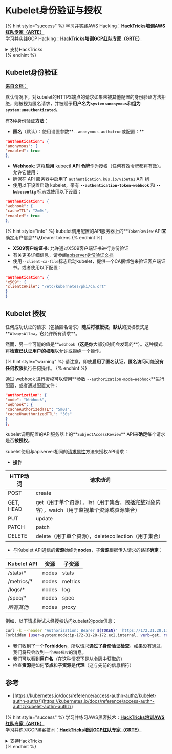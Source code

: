# Kubelet身份验证与授权

{% hint style="success" %}
学习并实践AWS Hacking：<img src="/.gitbook/assets/image.png" alt="" data-size="line">[**HackTricks培训AWS红队专家（ARTE）**](https://training.hacktricks.xyz/courses/arte)<img src="/.gitbook/assets/image.png" alt="" data-size="line">\
学习并实践GCP Hacking：<img src="/.gitbook/assets/image (2).png" alt="" data-size="line">[**HackTricks培训GCP红队专家（GRTE）**<img src="/.gitbook/assets/image (2).png" alt="" data-size="line">](https://training.hacktricks.xyz/courses/grte)

<details>

<summary>支持HackTricks</summary>

* 查看[**订阅计划**](https://github.com/sponsors/carlospolop)!
* **加入** 💬 [**Discord群组**](https://discord.gg/hRep4RUj7f) 或 [**电报群组**](https://t.me/peass) 或 **关注**我们的**Twitter** 🐦 [**@hacktricks\_live**](https://twitter.com/hacktricks\_live)**.**
* 通过向[**HackTricks**](https://github.com/carlospolop/hacktricks)和[**HackTricks Cloud**](https://github.com/carlospolop/hacktricks-cloud) github仓库提交PR来分享黑客技巧。

</details>
{% endhint %}

## Kubelet身份验证 <a href="#kubelet-authentication" id="kubelet-authentication"></a>

**[来自文档：](https://kubernetes.io/docs/reference/access-authn-authz/kubelet-authn-authz/)**

默认情况下，对kubelet的HTTPS端点的请求如果未被其他配置的身份验证方法拒绝，则被视为匿名请求，并被赋予**用户名为`system:anonymous`**和**组为`system:unauthenticated`**。

有**3**种身份验证**方法**：

* **匿名**（默认）：使用设置参数**`--anonymous-auth=true`或配置：**
```json
"authentication": {
"anonymous": {
"enabled": true
},
```
* **Webhook**: 这将**启用** kubectl **API 令牌**作为授权（任何有效令牌都将有效）。允许它使用：
* 确保在 API 服务器中启用了 `authentication.k8s.io/v1beta1` API 组
* 使用以下设置启动 kubelet，带有 **`--authentication-token-webhook`** 和 **`--kubeconfig`** 标志或使用以下设置：
```json
"authentication": {
"webhook": {
"cacheTTL": "2m0s",
"enabled": true
},
```
{% hint style="info" %}
kubelet调用配置的API服务器上的**`TokenReview` API**来**确定用户信息**从bearer tokens
{% endhint %}

* **X509客户端证书:** 允许通过X509客户端证书进行身份验证
* 有关更多详细信息，请参阅[apiserver身份验证文档](https://kubernetes.io/docs/reference/access-authn-authz/authentication/#x509-client-certs)
* 使用`--client-ca-file`标志启动kubelet，提供一个CA捆绑包来验证客户端证书。或者使用以下配置：
```json
"authentication": {
"x509": {
"clientCAFile": "/etc/kubernetes/pki/ca.crt"
}
}
```
## Kubelet 授权 <a href="#kubelet-authentication" id="kubelet-authentication"></a>

任何成功认证的请求（包括匿名请求）**随后将被授权**。**默认**的授权模式是**`AlwaysAllow`**，它**允许所有请求**。

然而，另一个可能的值是**`webhook`**（这是你**大部分时间会发现的**）。这种模式将**检查已认证用户的权限**以允许或拒绝一个操作。

{% hint style="warning" %}
请注意，即使**启用了匿名认证**，**匿名访问**可能**没有任何权限**执行任何操作。
{% endhint %}

通过 webhook 进行授权可以使用**参数 `--authorization-mode=Webhook`**进行配置，或者通过配置文件：
```json
"authorization": {
"mode": "Webhook",
"webhook": {
"cacheAuthorizedTTL": "5m0s",
"cacheUnauthorizedTTL": "30s"
}
},
```
kubelet调用配置的API服务器上的**`SubjectAccessReview`** API来**确定**每个请求是否**被授权**。

kubelet使用与apiserver相同的[请求属性](https://kubernetes.io/docs/reference/access-authn-authz/authorization/#review-your-request-attributes)方法来授权API请求：

* **操作**

| HTTP动词 | 请求动词                                                                                                                                                  |
| --------- | ------------------------------------------------------------------------------------------------------------------------------------------------------------- |
| POST      | create                                                                                                                                                        |
| GET, HEAD | get（用于单个资源），list（用于集合，包括完整对象内容），watch（用于监视单个资源或资源集合） |
| PUT       | update                                                                                                                                                        |
| PATCH     | patch                                                                                                                                                         |
| DELETE    | delete（用于单个资源），deletecollection（用于集合）                                                                                         |

* 与Kubelet API通信的**资源**始终为**nodes**，**子资源**根据传入请求的路径**确定**：

| Kubelet API  | 资源 | 子资源 |
| ------------ | -------- | ----------- |
| /stats/\*    | nodes    | stats       |
| /metrics/\*  | nodes    | metrics     |
| /logs/\*     | nodes    | log         |
| /spec/\*     | nodes    | spec        |
| _所有其他_ | nodes    | proxy       |

例如，以下请求尝试未经授权访问kubelet的pods信息：
```bash
curl -k --header "Authorization: Bearer ${TOKEN}" 'https://172.31.28.172:10250/pods'
Forbidden (user=system:node:ip-172-31-28-172.ec2.internal, verb=get, resource=nodes, subresource=proxy)
```
* 我们收到了一个**Forbidden**，所以请求**通过了身份验证检查**。如果没有通过，我们将只会收到一个`未经授权`的消息。
* 我们可以看到**用户名**（在这种情况下是从令牌中获取的）
* 检查**资源**是如何**节点**和**子资源**是**代理**（这与先前的信息相符）

## 参考

* [https://kubernetes.io/docs/reference/access-authn-authz/kubelet-authn-authz/](https://kubernetes.io/docs/reference/access-authn-authz/kubelet-authn-authz/)

{% hint style="success" %}
学习并练习AWS黑客技术：<img src="/.gitbook/assets/image.png" alt="" data-size="line">[**HackTricks培训AWS红队专家（ARTE）**](https://training.hacktricks.xyz/courses/arte)<img src="/.gitbook/assets/image.png" alt="" data-size="line">\
学习并练习GCP黑客技术：<img src="/.gitbook/assets/image (2).png" alt="" data-size="line">[**HackTricks培训GCP红队专家（GRTE）**<img src="/.gitbook/assets/image (2).png" alt="" data-size="line">](https://training.hacktricks.xyz/courses/grte)

<details>

<summary>支持HackTricks</summary>

* 查看[**订阅计划**](https://github.com/sponsors/carlospolop)!
* **加入** 💬 [**Discord群**](https://discord.gg/hRep4RUj7f) 或 [**电报群**](https://t.me/peass) 或 **关注**我们的**Twitter** 🐦 [**@hacktricks\_live**](https://twitter.com/hacktricks\_live)**.**
* 通过向[**HackTricks**](https://github.com/carlospolop/hacktricks)和[**HackTricks Cloud**](https://github.com/carlospolop/hacktricks-cloud) github仓库提交PR来分享黑客技巧。

</details>
{% endhint %}
